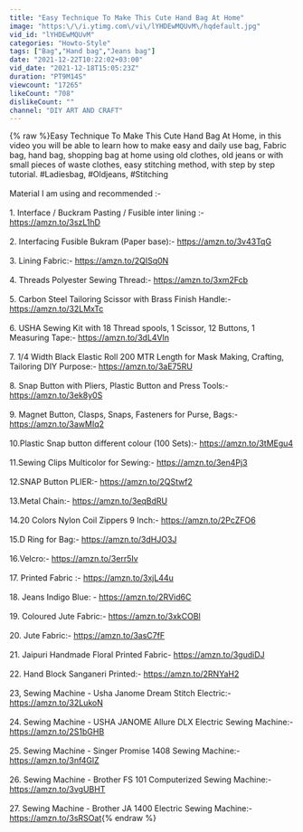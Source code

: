 ```yaml
---
title: "Easy Technique To Make This Cute Hand Bag At Home"
image: "https:\/\/i.ytimg.com\/vi\/lYHDEwMQUvM\/hqdefault.jpg"
vid_id: "lYHDEwMQUvM"
categories: "Howto-Style"
tags: ["Bag","Hand bag","Jeans bag"]
date: "2021-12-22T10:22:02+03:00"
vid_date: "2021-12-18T15:05:23Z"
duration: "PT9M14S"
viewcount: "17265"
likeCount: "708"
dislikeCount: ""
channel: "DIY ART AND CRAFT"
---
```

{% raw %}Easy Technique To Make This Cute Hand Bag At Home,  in this video you will be able to learn how to make easy and daily use bag, Fabric bag, hand bag, shopping bag at home using old clothes, old jeans or with small pieces of waste clothes, easy stitching method, with step by step tutorial. #Ladiesbag, #Oldjeans, #Stitching<br /><br />Material I am using and recommended :- <br /><br />1. Interface / Buckram Pasting / Fusible inter lining :-  <a rel="nofollow" target="blank" href="https://amzn.to/3szL1hD">https://amzn.to/3szL1hD</a><br /><br />2. Interfacing Fusible Bukram (Paper base):- <a rel="nofollow" target="blank" href="https://amzn.to/3v43TqG">https://amzn.to/3v43TqG</a><br /><br />3. Lining Fabric:- <a rel="nofollow" target="blank" href="https://amzn.to/2QISq0N">https://amzn.to/2QISq0N</a><br /><br />4. Threads Polyester Sewing Thread:- <a rel="nofollow" target="blank" href="https://amzn.to/3xm2Fcb">https://amzn.to/3xm2Fcb</a><br /><br />5. Carbon Steel Tailoring Scissor with Brass Finish Handle:- <a rel="nofollow" target="blank" href="https://amzn.to/32LMxTc">https://amzn.to/32LMxTc</a><br /><br />6. USHA Sewing Kit with 18 Thread spools, 1 Scissor, 12 Buttons, 1 Measuring Tape:- <a rel="nofollow" target="blank" href="https://amzn.to/3dL4Vln">https://amzn.to/3dL4Vln</a><br /><br />7. 1/4 Width Black Elastic Roll 200 MTR Length for Mask Making, Crafting, Tailoring DIY Purpose:- <a rel="nofollow" target="blank" href="https://amzn.to/3aE75RU">https://amzn.to/3aE75RU</a><br /><br />8. Snap Button with Pliers, Plastic Button and Press Tools:- <a rel="nofollow" target="blank" href="https://amzn.to/3ek8y0S">https://amzn.to/3ek8y0S</a><br /><br />9. Magnet Button, Clasps, Snaps, Fasteners for Purse, Bags:- <a rel="nofollow" target="blank" href="https://amzn.to/3awMIq2">https://amzn.to/3awMIq2</a><br /><br />10.Plastic Snap button different colour (100 Sets):- <a rel="nofollow" target="blank" href="https://amzn.to/3tMEgu4">https://amzn.to/3tMEgu4</a><br /><br />11.Sewing Clips Multicolor for Sewing:- <a rel="nofollow" target="blank" href="https://amzn.to/3en4Pj3">https://amzn.to/3en4Pj3</a><br /><br />12.SNAP Button PLIER:- <a rel="nofollow" target="blank" href="https://amzn.to/2QStwf2">https://amzn.to/2QStwf2</a><br /><br />13.Metal Chain:- <a rel="nofollow" target="blank" href="https://amzn.to/3eqBdRU">https://amzn.to/3eqBdRU</a><br /><br />14.20 Colors Nylon Coil Zippers 9 Inch:- <a rel="nofollow" target="blank" href="https://amzn.to/2PcZFO6">https://amzn.to/2PcZFO6</a><br /><br />15.D Ring for Bag:- <a rel="nofollow" target="blank" href="https://amzn.to/3dHJO3J">https://amzn.to/3dHJO3J</a><br /> <br />16.Velcro:- <a rel="nofollow" target="blank" href="https://amzn.to/3err5Iv">https://amzn.to/3err5Iv</a> <br /><br />17. Printed Fabric :-  <a rel="nofollow" target="blank" href="https://amzn.to/3xjL44u">https://amzn.to/3xjL44u</a><br /><br />18. Jeans Indigo Blue: - <a rel="nofollow" target="blank" href="https://amzn.to/2RVid6C">https://amzn.to/2RVid6C</a><br /><br />19. Coloured Jute Fabric:- <a rel="nofollow" target="blank" href="https://amzn.to/3xkCOBl">https://amzn.to/3xkCOBl</a><br /><br />20. Jute Fabric:- <a rel="nofollow" target="blank" href="https://amzn.to/3asC7fF">https://amzn.to/3asC7fF</a><br /><br />21. Jaipuri Handmade Floral Printed Fabric- <a rel="nofollow" target="blank" href="https://amzn.to/3gudiDJ">https://amzn.to/3gudiDJ</a><br /><br />22. Hand Block Sanganeri Printed:- <a rel="nofollow" target="blank" href="https://amzn.to/2RNYaH2">https://amzn.to/2RNYaH2</a> <br /><br />23, Sewing Machine - Usha Janome Dream Stitch Electric:- <a rel="nofollow" target="blank" href="https://amzn.to/32LukoN">https://amzn.to/32LukoN</a><br /><br />24. Sewing Machine - USHA JANOME Allure DLX Electric Sewing Machine:- <a rel="nofollow" target="blank" href="https://amzn.to/2S1bGHB">https://amzn.to/2S1bGHB</a><br /><br />25. Sewing Machine - Singer Promise 1408 Sewing Machine:- <a rel="nofollow" target="blank" href="https://amzn.to/3nf4GlZ">https://amzn.to/3nf4GlZ</a><br /><br />26. Sewing Machine - Brother FS 101 Computerized Sewing Machine:-  <a rel="nofollow" target="blank" href="https://amzn.to/3vgUBHT">https://amzn.to/3vgUBHT</a><br /><br />27. Sewing Machine - Brother JA 1400 Electric Sewing Machine:- <a rel="nofollow" target="blank" href="https://amzn.to/3sRSOat">https://amzn.to/3sRSOat</a>{% endraw %}
